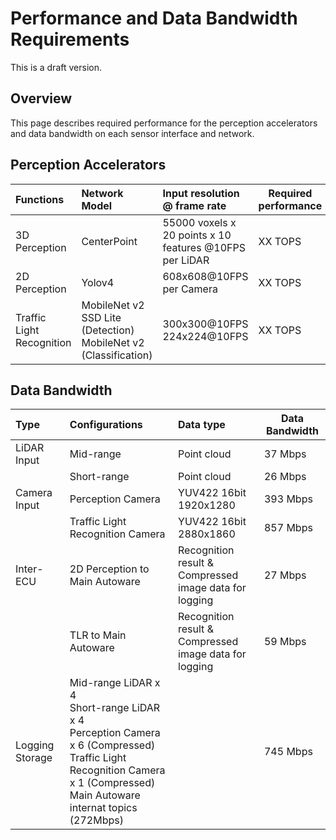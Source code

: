 # Performance and Data Bandwidth Requirements

This is a draft version.

## Overview

This page describes required performance for the perception accelerators and data bandwidth on each sensor interface and network.


## Perception Accelerators

| Functions                 | Network Model                                                      | Input resolution @ frame rate                              | Required performance | 
| :------------------------ | :----------------------------------------------------------------- | :--------------------------------------------------------- | -------------------- | 
| 3D Perception             | CenterPoint                                                        | 55000 voxels x 20 points x 10<br>features @10FPS per LiDAR | XX TOPS              | 
| 2D Perception             | Yolov4                                                             | 608x608@10FPS per Camera                                   | XX TOPS              | 
| Traffic Light Recognition | MobileNet v2 SSD Lite (Detection)<br>MobileNet v2 (Classification) | 300x300@10FPS<br>224x224@10FPS                             | XX TOPS              | 

## Data Bandwidth

| Type            | Configurations                                                                                                                                                                         | Data type                                                 | Data Bandwidth | 
| :-------------- | :------------------------------------------------------------------------------------------------------------------------------------------------------------------------------------- | :-------------------------------------------------------- | -------------- | 
| LiDAR Input     | Mid-range                                                                                                                                                                              | Point cloud                                               | 37 Mbps        | 
|                 | Short-range                                                                                                                                                                            | Point cloud                                               | 26 Mbps        | 
| Camera Input    | Perception Camera                                                                                                                                                                      | YUV422 16bit<br>1920x1280                                 | 393 Mbps       | 
|                 |  Traffic Light Recognition Camera                                                                                                                                                      | YUV422 16bit<br>2880x1860                                 | 857 Mbps       | 
| Inter-ECU       | 2D Perception to Main Autoware                                                                                                                                                         | Recognition result &<br>Compressed image data for logging | 27 Mbps        | 
|                 | TLR to Main Autoware                                                                                                                                                                   | Recognition result &<br>Compressed image data for logging | 59 Mbps        | 
| Logging Storage | Mid-range LiDAR x 4<br>Short-range LiDAR x 4<br>Perception Camera x 6 (Compressed)<br>Traffic Light Recognition Camera x 1 (Compressed)<br>Main Autoware internat topics (272Mbps)<br> |                                                           | 745 Mbps       | 